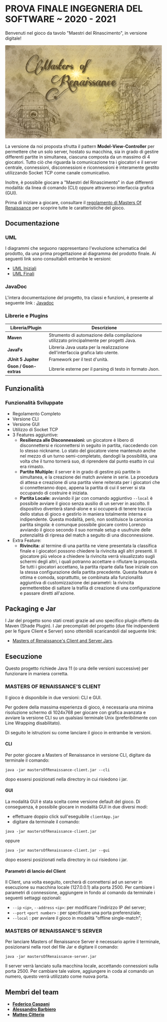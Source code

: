 # PROVA FINALE INGEGNERIA DEL SOFTWARE ~ 2020 - 2021

Benvenuti nel gioco da tavolo "Maestri del Rinascimento", in versione digitale!

![alt text](src/main/resources/it/polimi/ingsw/view/GUI/images/newLogo.jpg)

La versione da noi proposta sfrutta il pattern __Model-View-Controller__ per permettere che un solo server, hostato su macchina, sia in grado di gestire differenti partite in simultanea, ciascuna composta da un massimo di 4 giocatori.
Tutto ciò che riguarda la comunicazione tra i giocatori e il server centrale, connessioni, disconnessioni e riconnessioni è interamente gestito utilizzando Socket TCP come canale comunicativo.

Inoltre, è possibile giocare a "Maestri del Rinascimento" in due differenti modalità: da linea di comando (CLI) oppure attraverso interfaccia grafica (GUI).

Prima di iniziare a giocare, consultare il [regolamento di Masters Of Renaissance](https://github.com/citteriomatteo/ingswAM2021-Barbiero-Citterio-Caspani/tree/main/deliveries/documents/Masters_of_Renaissance_Rules.pdf) per scoprire tutte le caratteristiche del gioco.

## Documentazione

### UML
I diagrammi che seguono rappresentano l'evoluzione schematica del prodotto, da una prima progettazione al diagramma del prodotto finale.
Ai seguenti link sono consultabili entrambe le versioni:
- [UML Iniziali](https://github.com/citteriomatteo/ingswAM2021-Barbiero-Citterio-Caspani/tree/main/deliveries/uml.png)
- [UML Finali]()

### JavaDoc
L'intera documentazione del progetto, tra classi e funzioni, è presente al seguente link : [Javadoc](https://github.com/citteriomatteo/ingswAM2021-Barbiero-Citterio-Caspani/tree/main/deliveries/javadoc)

### Librerie e Plugins
|Libreria/Plugin|Descrizione|
|---------------|-----------|
|__Maven__|Strumento di automazione della compilazione utilizzato principalmente per progetti Java.|
|__JavaFx__|Libreria Java usata per la realizzazione dell'interfaccia grafica lato utente.|
|__JUnit 5 Jupiter__|Framework per il test d'unità.|
|__Gson / Gson-extras__|Librerie esterne per il parsing di testo in formato Json.|

## Funzionalità
### Funzionalità Sviluppate
- Regolamento Completo
- Versione CLI
- Versione GUI
- Utilizzo di Socket TCP
- 3 Features aggiuntive:
    - __Resilienza alle Disconnessioni:__ un giocatore è libero di disconnettersi e riconnettersi in seguito in partita, riaccedendo con lo stesso nickname.
      Lo stato del giocatore viene mantenuto anche nel mezzo di un turno semi-completato, dandogli la possibilità, una volta che il turno tornerà suo, di riprendere dal punto esatto in cui era rimasto.
    - __Partite Multiple:__ il server è in grado di gestire più partite in simultanea, e la creazione dei match avviene in serie.
      La procedura di attesa e creazione di una partita viene reiterata per i giocatori che si connetteranno dopo, appena la partita di cui il server si sta occupando di costruire è iniziata. 
    - __Partita Locale:__ avviando il jar con comando aggiuntivo `--local` è possibile avviare il gioco senza ausilio di un server in ascolto.
      Il dispositivo diventerà stand-alone e si occuperà di tenere traccia dello status di gioco e gestirlo in maniera totalmente interna e indipendente.
      Questa modalità, però, non sostituisce la canonica partita singola: è comunque possibile giocare contro Lorenzo avviando il gioco secondo il suo normale setup e usufruire delle potenzialità di ripresa del match a seguito di una disconnessione.
- Extra Feature:
    - __Rivincita:__ al termine di una partita ne viene presentata la classifica finale e i giocatori possono chiedere la rivincita agli altri presenti.
      Il giocatore più veloce a chiedere la rivincita verrà visualizzato sugli schermi degli altri, i quali potranno accettare o rifiutare la proposta. Se tutti i giocatori accettano, la partita riparte dalla fase iniziale con la stessa configurazione della partita precedente.
      Questa feature è ottima e comoda, soprattutto, se combinata alla funzionalità aggiuntiva di customizzazione dei parametri: la rivincita permetterebbe di saltare la trafila di creazione di una configurazione e passare diretti all'azione.


## Packaging e Jar
I Jar del progetto sono stati creati grazie ad uno specifico plugin offerto da Maven (Shade Plugin).
I Jar precompilati del progetto (due file indipendenti per le figure Client e Server) sono ottenibili scaricandoli dal seguente link: 
- [Masters of Renaissance's Client and Server Jars](https://github.com/citteriomatteo/ingswAM2021-Barbiero-Citterio-Caspani/tree/main/deliveries/jar).

## Esecuzione
Questo progetto richiede Java 11 (o una delle versioni successive) per funzionare in maniera corretta.

### MASTERS OF RENAISSANCE'S CLIENT
Il gioco è disponibile in due versioni: CLI e GUI.

Per godere della massima esperienza di gioco, è necessaria una minima risoluzione schermo di 1024x768 per giocare con grafica avanzata e avviare la versione CLI su un qualsiasi terminale Unix (preferibilmente con Line Wrapping disabilitato).

Di seguito le istruzioni su come lanciare il gioco in entrambe le versioni.

#### CLI
Per poter giocare a Masters of Renaissance in versione CLI, digitare da terminale il comando:
```
java -jar mastersOfRenaissance-client.jar --cli
```
dopo essersi posizionati nella directory in cui risiedono i jar.

#### GUI
La modalità GUI è stata scelta come versione default del gioco.
Di conseguenza, è possibile giocare in modalità GUI in due diversi modi:
- effettuare doppio click sull'eseguibile ```clientApp.jar```
- digitare da terminale il comando:
```
java -jar mastersOfRenaissance-client.jar
```
oppure
```
java -jar mastersOfRenaissance-client.jar --gui
```
dopo essersi posizionati nella directory in cui risiedono i jar.

#### Parametri di lancio del Client
Il Client, una volta eseguito, cercherà di connettersi ad un server in esecuzione su macchina locale (127.0.0.1) alla porta 2500.
Per cambiare i parametri di connessione, aggiungere in fondo al comando da terminale i seguenti settaggi opzionali:
- `--ip` `<ip>`,
  `--address` `<ip>`: per modificare l'indirizzo IP del server;
- `--port` `<port number>` : per specificare una porta preferenziale;
- `--local` : per avviare il gioco in modalità "offline single-match";

### MASTERS OF RENAISSANCE'S SERVER
Per lanciare Masters of Renaissance Server è necessario aprire il terminale, posizionarsi nella root del file Jar e digitare il comando:
```
java -jar mastersOfRenaissance-server.jar
```
Il server verrà lanciato sulla macchina locale, accettando connessioni sulla porta 2500. 
Per cambiare tale valore, aggiungere in coda al comando un numero, questo verrà utilizzato come nuova porta.

## Membri del team
- [__Federico Caspani__](https://github.com/FedericoCaspani)
- [__Alessandro Barbiero__](https://github.com/AlessandroBarbiero)
- [__Matteo Citterio__](https://github.com/citteriomatteo)